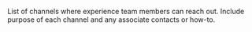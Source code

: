 List of channels where experience team members can reach out. Include purpose of each channel and any associate contacts or how-to.